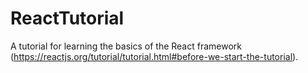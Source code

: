 # ReactTutorial
A tutorial for learning the basics of the React framework (https://reactjs.org/tutorial/tutorial.html#before-we-start-the-tutorial).
